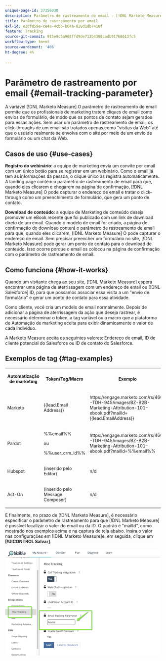 ```yaml
---
unique-page-id: 37356030
description: Parâmetro de rastreamento de email - [!DNL Marketo Measure]
title: Parâmetro de rastreamento por email
exl-id: e2cfd59e-ce4a-4cbb-b64a-828d1db7410f
feature: Tracking
source-git-commit: 915e9c5a968ffd9de713b4308cadb91768613fc5
workflow-type: tm+mt
source-wordcount: '406'
ht-degree: 4%

---
```


# Parâmetro de rastreamento por email {#email-tracking-parameter}

A variável [!DNL Marketo Measure] O parâmetro de rastreamento de email permite que os profissionais de marketing tratem cliques de email como envios de formulário, de modo que os pontos de contato sejam gerados para essas ações. Sem usar um parâmetro de rastreamento de email, os click-throughs de um email são tratados apenas como &quot;visitas da Web&quot; até que o usuário realmente se envolva com o site por meio de um envio de formulário ou um chat da Web.

## Casos de uso  {#use-cases}

**Registro do webinário**: a equipe de marketing envia um convite por email com um único botão para se registrar em um webinário. Como o email já tem as informações da pessoa, o clique único as registra automaticamente. A landing page contém o parâmetro de rastreamento de email para que, quando eles clicarem e chegarem na página de confirmação, [!DNL Marketo Measure] O pode capturar o endereço de email e tratar o click-through como um preenchimento de formulário, que gera um ponto de contato.

**Download de conteúdo**: a equipe de Marketing de conteúdo deseja promover um eBook recente que foi publicado com um link de download direto de um email. Quando o modelo de email for criado, a página de confirmação do download conterá o parâmetro de rastreamento de email para que, quando eles clicarem, [!DNL Marketo Measure] O pode capturar o endereço de email. Sem precisar preencher um formulário no site, [!DNL Marketo Measure] pode gerar um ponto de contato para o download de conteúdo. Isso ocorre porque o email os colocou na página de confirmação com o parâmetro de rastreamento de email.

## Como funciona {#how-it-works}

Quando um visitante chega ao seu site, [!DNL Marketo Measure] espera encontrar uma página de aterrissagem com um endereço de email ou [!DNL Salesforce] ID, para que possamos associar essa visita a um &quot;envio de formulário&quot; e gerar um ponto de contato para essa atividade.

Como cliente, você cria um modelo de email normalmente. Depois de adicionar a página de aterrissagem da ação que deseja rastrear, é necessário determinar o token, a tag variável ou a macro que a plataforma de Automação de marketing aceita para exibir dinamicamente o valor de cada indivíduo.

A Marketo Measure aceita os seguintes valores: Endereço de email, ID de cliente potencial do Salesforce ou ID de contato do Salesforce.

## Exemplos de tag {#tag-examples}

<table> 
 <colgroup> 
  <col> 
  <col> 
  <col> 
  <col> 
 </colgroup> 
 <tbody> 
  <tr> 
   <th><p>Automatização de marketing</p></th> 
   <th><p>Token/Tag/Macro </p></th> 
   <th><p>Exemplo</p></th> 
   <th><p>Material de suporte</p></th> 
  </tr> 
  <tr> 
   <td><p>Marketo</p></td> 
   <td><p>{{lead.Email Address}} </p></td> 
   <td><p>https://engage.marketo.com/rs/460-TDH-945/images/BZ-B2B-Marketing-Attribution-101-ebook.pdf?mailId={{lead.EmailAddress}}</p></td> 
   <td><p>https://experienceleague.adobe.com/docs/marketo/using/product-docs/demand-generation/landing-pages/personalizing-landing-pages/tokens-overview.html</p></td> 
  </tr> 
  <tr> 
   <td><p>Pardot</p></td> 
   <td><p>%%email%% </p><p>ou</p><p>%%user_crm_id%%</p></td> 
   <td><p>https://engage.marketo.com/rs/460-TDH-945/images/BZ-B2B-Marketing-Attribution-101-ebook.pdf?mailId=%%email%%</p></td> 
   <td><p>https://help.salesforce.com/s/articleView?language=en_US&amp;id=pardot_variable_tags_reference.htm&amp;type=5</p></td> 
  </tr> 
  <tr> 
   <td><p>Hubspot</p></td> 
   <td><p>(inserido pelo Editor)</p></td> 
   <td><p>n/d</p></td> 
   <td><p>https://knowledge.hubspot.com/website-pages/personalize-your-content</p></td> 
  </tr> 
  <tr> 
   <td><p>Act-On</p></td> 
   <td><p>(inserido pelo Message Composer)</p></td> 
   <td><p>n/d</p></td> 
   <td><p>https://connect.act-on.com/hc/en-us/articles/360033436074-How-to-Personalize-Email-Content-with-CRM-Data</p></td> 
  </tr> 
 </tbody> 
</table>

E finalmente, no prazo de [!DNL Marketo Measure], é necessário especificar o parâmetro de rastreamento para que [!DNL Marketo Measure] é possível localizar o valor do email ou da ID. O padrão é &quot;mailId&quot;, como mostrado nos exemplos acima e na captura de tela abaixo. Insira o valor nas configurações em [!DNL Marketo Measure]e, em seguida, clique em **[!UICONTROL Salvar]**.

![](assets/one.png)
